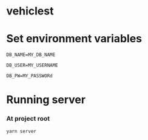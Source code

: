 # vehiclest
# Set environment variables
```DB_NAME=MY_DB_NAME```

```DB_USER=MY_USERNAME```

```DB_PW=MY_PASSWORd```

# Running server 
### At project root
```yarn server```
